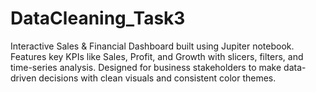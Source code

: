 # DataCleaning_Task3
Interactive Sales &amp; Financial Dashboard built using Jupiter notebook. Features key KPIs like Sales, Profit, and Growth with slicers, filters, and time-series analysis. Designed for business stakeholders to make data-driven decisions with clean visuals and consistent color themes.
